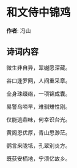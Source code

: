 # 和文侍中锦鸡

**作者**: 冯山

## 诗词内容

微生非自异，翠樾愿深藏。

谷口逢罗网，人间重采章。

全身珠缀络，一项锦成囊。

易警乌啼早，难驯雉性刚。

仅能逃鼎味，何幸识台光。

黄阁恩优厚，青山思渺茫。

鹦言来陇坻，孔翠别炎方。

既获安栖地，宁须忆故乡。

